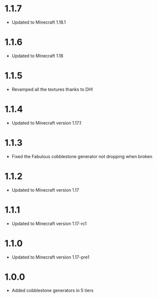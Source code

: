 # 1.1.7
- Updated to Minecraft 1.18.1

# 1.1.6
- Updated to Minecraft 1.18

# 1.1.5
- Revamped all the textures thanks to DH!

# 1.1.4
- Updated to Minecraft version 1.17.1

# 1.1.3
- Fixed the Fabulous cobblestone generator not dropping when broken

# 1.1.2
- Updated to Minecraft version 1.17

# 1.1.1
- Updated to Minecraft version 1.17-rc1

# 1.1.0
- Updated to Minecraft version 1.17-pre1

# 1.0.0
- Added cobblestone generators in 5 tiers